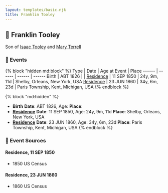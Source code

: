 ```yaml
---
layout: templates/basic.njk
title: Franklin Tooley
---
```

## 🔵 Franklin Tooley

Son of [Isaac Tooley](/people/6/65071054) and [Mary Terrell](/people/3/36199064)

### 📆 Events

{% block "hidden md:block" %}
Type | Date | Age at Event | Place
------ | ------ | ------ | ------
Birth | ABT 1826 |  |
[Residence](#event-event-0) | 11 SEP 1850 | 24y, 9m, 11d | Shelby, Orleans, New York, USA
[Residence](#event-event-1) | 23 JUN 1860 | 34y, 6m, 23d | Paris Township, Kent, Michigan, USA
{% endblock %}

{% block "md:hidden" %}
- **Birth**
**Date**: ABT 1826, Age:
**Place**:
- **[Residence](#event-event-0)**
**Date**: 11 SEP 1850, Age: 24y, 9m, 11d
**Place**: Shelby, Orleans, New York, USA
- **[Residence](#event-event-1)**
**Date**: 23 JUN 1860, Age: 34y, 6m, 23d
**Place**: Paris Township, Kent, Michigan, USA
{% endblock %}

### 📰 Event Sources

#### <a id="event-event-0"></a> Residence, 11 SEP 1850
* 1850 US Census

#### <a id="event-event-1"></a> Residence, 23 JUN 1860
* 1860 US Census
